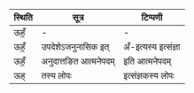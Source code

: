 | स्थिति | सूत्र | टिप्पणी |
| ----- | ------- | ------ |
| ऊहँ॒ | - | - |
| ऊहँ॒ | उपदेशेऽजनुनासिक इत् | अँ-इत्यस्य इत्संज्ञा |
| ऊहँ॒ | अनुदात्तङित आत्मनेपदम् | इति आत्मनेपदम् |
| ऊह् | तस्य लोपः | इत्संज्ञकस्य लोपः |
